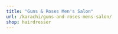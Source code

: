 ```yaml
---
title: "Guns & Roses Men's Salon"
url: /karachi/guns-and-roses-mens-salon/
shop: hairdresser
---
```


